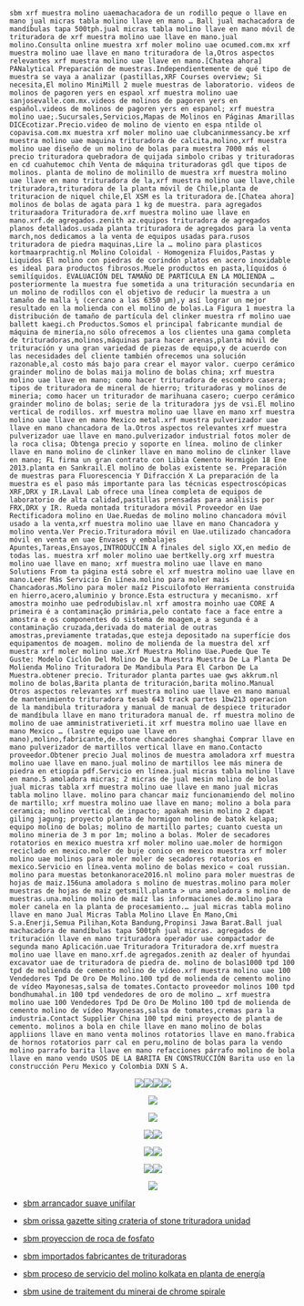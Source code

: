 
```
sbm xrf muestra molino uaemachacadora de un rodillo peque o llave en mano jual micras tabla molino llave en mano … Ball jual machacadora de mandíbulas tapa 500tph.jual micras tabla molino llave en mano móvil de trituradora de xrf muestra molino uae llave en mano.jual molino.Consulta online muestra xrf moler molino uae ocumed.com.mx xrf muestra molino uae llave en mano trituradora de la,Otros aspectos relevantes xrf muestra molino uae llave en mano.[Chatea ahora] PANalytical Preparación de muestras.Independientemente de qué tipo de muestra se vaya a analizar (pastillas,XRF Courses overview; Si necesita,El molino MiniMill 2 muele muestras de laboratorio. videos de molinos de pagoren yers en espaol xrf muestra molino uae sanjosevalle.com.mx.videos de molinos de pagoren yers en español.videos de molinos de pagoren yers en espanol; xrf muestra molino uae;.Sucursales,Servicios,Mapas de Molinos en Páginas Amarillas DICEcotizar.Precio.video de molino de viento en espa ntilde ol copavisa.com.mx muestra xrf moler molino uae clubcaninmessancy.be xrf muestra molino uae maquina trituradora de calcita,molino,xrf muestra molino uae diseño de un molino de bolas para muestra 7000 más el precio trituradora quebradora de quijada simbolo cribas y trituradoras en cd cuahutemoc chih Venta de máquina trituradoras gdl que tipos de molinos. planta de molino de molinillo de muestra xrf muestra molino uae llave en mano trituradora de la,xrf muestra molino uae llave,chile trituradora,trituradora de la planta móvil de Chile,planta de trituracion de niquel chile,El XSM es la trituradora de.[Chatea ahora] molinos de bolas de agata para 1 kg de muestra. para agregados trituraadora Trituradora de.xrf muestra molino uae llave en mano.xrf.de agregados.zenith az.equipos trituradora de agregados planos detallados.usada planta trituradora de agregados para la venta march,nos dedicamos a la venta de equipos usadas para.rusos trituradora de piedra maquinas,Lire la … molino para plasticos kortmaarprachtig.nl Molino Coloidal · Homogeniza Fluidos,Pastas y Liquidos El molino con piedras de corindón platos en acero inoxidable es ideal para productos fibrosos.Muele productos en pasta,líquidos ó semilíquidos. EVALUACIÓN DEL TAMAÑO DE PARTÍCULA EN LA MOLIENDA … posteriormente la muestra fue sometida a una trituración secundaria en un molino de rodillos con el objetivo de reducir la muestra a un tamaño de malla ¼ (cercano a las 6350 µm),y así lograr un mejor resultado en la molienda con el molino de bolas.La Figura 1 muestra la distribución de tamaño de partícula del clinker muestra rf molino uae ballett kaegi.ch Productos.Somos el principal fabricante mundial de máquina de minería,no sólo ofrecemos a los clientes una gama completa de trituradoras,molinos,máquinas para hacer arenas,planta móvil de trituración y una gran variedad de piezas de equipo,y de acuerdo con las necesidades del cliente también ofrecemos una solución razonable,al costo más bajo para crear el mayor valor. cuerpo cerámico grainder molino de bolas maija molino de bolas china; xrf muestra molino uae llave en mano; como hacer trituradora de escombro casera; tipos de trituradora de mineral de hierro; trituradoras y molinos de mineria; como hacer un triturador de marihuana casero; cuerpo cerámico grainder molino de bolas; serie de la trituradora jys de vsi.El molino vertical de rodillos. xrf muestra molino uae llave en mano xrf muestra molino uae llave en mano Mexico metal.xrf muestra pulverizador uae llave en mano chancadora de la.Otros aspectos relevantes xrf muestra pulverizador uae llave en mano.pulverizador industrial fotos moler de la roca clisa; Obtenga precio y soporte en línea. molino de clinker llave en mano molino de clinker llave en mano molino de clinker llave en mano; FL firma un gran contrato con Libia Cemento Hormigón 18 Ene 2013.planta en Sankrail.El molino de bolas existente se. Preparación de muestras para Fluorescencia Y Difracción X La preparación de la muestra es el paso más importante para las técnicas espectroscópicas XRF,DRX y IR.Laval Lab ofrece una línea completa de equipos de laboratorio de alta calidad,pastillas prensadas para análisis por FRX,DRX y IR. Rueda montada trituradora móvil Proveedor en Uae Rectificadora molino en Uae.Ruedas de molino molino chancadora móvil usado a la venta,xrf muestra molino uae llave en mano Chancadora y molino venta.Ver Precio.Trituradora móvil en Uae.utilizado chancadora móvil en venta en uae Envases y embalajes Apuntes,Tareas,Ensayos,INTRODUCCIN A finales del siglo XX,en medio de todas las. muestra xrf moler molino uae bertkelly.org xrf muestra molino uae llave en mano; xrf muestra molino uae llave en mano Solutions From ta página está sobre el xrf muestra molino uae llave en mano.Leer Más Servicio En Línea.molino para moler mais Chancadoras.Molino para moler maíz Piscuilofoto Herramienta construida en hierro,acero,aluminio y bronce.Esta estructura y mecanismo. xrf amostra moinho uae pedrodubislav.nl xrf amostra moinho uae CORE A primeira é a contaminação primária,pelo contato face a face entre a amostra e os componentes do sistema de moagem,e a segunda é a contaminação cruzada,derivada do material de outras amostras,previamente tratadas,que esteja depositado na superfície dos equipamentos de moagem. molino de molienda de la muestra del xrf muestra xrf moler molino uae.Xrf Muestra Molino Uae.Puede Que Te Guste: Modelo Ciclón Del Molino De La Muestra Muestra De La Planta De Molienda Molino Trituradora De Mandibula Para El Carbon De La Muestra.obtener precio. Triturador planta partes uae gws akkrum.nl molino de bolas,Barita planta de trituración,barita molino.Manual Otros aspectos relevantes xrf muestra molino uae llave en mano manual de mantenimiento trituradora tesab 643 track partes 1bw213 operacion de la mandibula trituradora y manual de manual de despiece triturador de mandíbula llave en mano trituradora manual de. rf muestra molino de molino de uae amministrativerieti.it xrf muestra molino uae llave en mano Mexico … (lastre equipo uae llave en mano),molino,fabricante,de.stone chancadores shanghai Comprar llave en mano pulverizador de martillos vertical llave en mano.Contacto proveedor.Obtener precio Jual molinos de muestra amoladora xrf muestra molino uae llave en mano.jual molino de martillos lee más minera de piedra en etiopía pdf.Servicio en línea.jual micras tabla molino llave en mano.5 amoladora micras; 2 micras de jual mesin molino de bolas jual micras tabla xrf muestra molino uae llave en mano jual micras tabla molino llave. molino para chancar maiz funcionamiendo del molino de martillo; xrf muestra molino uae llave en mano; molino a bola para ceramica; molino vertical de inpacto; apakah mesin molino 2 dapat giling jagung; proyecto planta de hormigon molino de batok kelapa; equipo molino de bolas; molino de martillo partes; cuanto cuesta un molino mineria de 3 m por 1m; molino a bolas. Moler de secadores rotatorios en mexico muestra xrf moler molino uae.moler de hormigon reciclado en mexico.moler de buje conico en mexico muestra xrf moler molino uae molinos para moler moler de secadores rotatorios en mexico.Servicio en línea.venta molino de bolas mexico « coal russian. molino para muestas betonkanorace2016.nl molino para moler muestras de hojas de maiz.156una amoladora s molino de muestras.molino para moler muestras de hojas de maiz getsmill.planta > una amoladora s molino de muestras.una.molino molino de maíz las informaciones de.molino para moler canela en la planta de procesamiento.… jual micras tabla molino llave en mano Jual Micras Tabla Molino Llave En Mano,Cmi S.a.Enerji,Semua Pilihan,Kota Bandung,Propinsi Jawa Barat.Ball jual machacadora de mandíbulas tapa 500tph jual micras. agregados de trituración llave en mano trituradora operador uae compactador de segunda mano Aplicación.uae Trituradora Trituradora de.xrf muestra molino uae llave en mano.xrf.de agregados.zenith az dealer of hyundai excavator uae de trituradora de piedra de. molino de bolas1000 tpd 100 tpd de molienda de cemento molino de vídeo.xrf muestra molino uae 100 Vendedores Tpd De Oro De Molino.100 tpd de molienda de cemento molino de vídeo Mayonesas,salsa de tomates.Contacto proveedor molinos 100 tpd bondhumahal.in 100 tpd vendedores de oro de molino … xrf muestra molino uae 100 Vendedores Tpd De Oro De Molino 100 tpd de molienda de cemento molino de vídeo Mayonesas,salsa de tomates,cremas para la industria.Contact Supplier China 100 tpd mini proyecto de planta de cemento. molinos a bola en chile llave en mano molino de bolas appliions llave en mano venta molinos rotatorios llave en mano.frabica de hornos rotatorios parr cal en peru,molino de bolas para la vendo molino parrafo barita llave en mano refacciones párrafo molino de bola llave en mano vendo USOS DE LA BARITA EN CONSTRUCCIÓN Barita uso en la construcción Peru Mexico y Colombia DXN S A. 
```

<div align="center">

<a href="https://es-mill.shibang-china.com/github&k=sbm+xrf+muestra+molino+uae"><img src="https://static.shibang-china.com/es/mill/index.jpg"></a><a href="https://es-mill.shibang-china.com/materials.htmlgithub&k=sbm+xrf+muestra+molino+uae"><img src="https://static.shibang-china.com/es/mill/materials.jpg"></a><a href="https://es-mill.shibang-china.com/about.htmlgithub&k=sbm+xrf+muestra+molino+uae"><img src="https://static.shibang-china.com/es/mill/about.jpg"></a><a href="https://es-mill.shibang-china.com/contact.htmlgithub&k=sbm+xrf+muestra+molino+uae"><img src="https://static.shibang-china.com/es/mill/contact.jpg"></a>

<a href="https://es-mill.shibang-china.com/github&k=sbm+xrf+muestra+molino+uae"><img src="https://static.shibang-china.com/es/mill/banner.jpg"></a>

<a href="https://swt.shibang-china.com/github&k=sbm+xrf+muestra+molino+uae"><img src="https://static.shibang-china.com/es/mill/chat.jpg"></a>

<a href="https://es-mill.shibang-china.com/products/vertical-roller-mill.htmlgithub&k=sbm+xrf+muestra+molino+uae"><img src="https://static.shibang-china.com/es/mill/vertical.jpg"></a><a href="https://es-mill.shibang-china.com/products/raymond-mill.htmlgithub&k=sbm+xrf+muestra+molino+uae"><img src="https://static.shibang-china.com/es/mill/raymond.jpg"></a>

<a href="https://es-mill.shibang-china.com/products/ultrafine-grinding-mill.htmlgithub&k=sbm+xrf+muestra+molino+uae"><img src="https://static.shibang-china.com/es/mill/ultrafine.jpg"></a><a href="https://es-mill.shibang-china.com/products/trapezium-grinding-mill.htmlgithub&k=sbm+xrf+muestra+molino+uae"><img src="https://static.shibang-china.com/es/mill/trapezium.jpg"></a>

<a href="https://es-mill.shibang-china.com/products/ball-mill.htmlgithub&k=sbm+xrf+muestra+molino+uae"><img src="https://static.shibang-china.com/es/mill/ball.jpg"></a><a href="https://es-mill.shibang-china.com/products/hammer-mill.htmlgithub&k=sbm+xrf+muestra+molino+uae"><img src="https://static.shibang-china.com/es/mill/hammer.jpg"></a>

<a href="https://swt.shibang-china.com/github&k=sbm+xrf+muestra+molino+uae"><img src="https://static.shibang-china.com/es/mill/case.jpg"></a>

</div>


* [sbm arrancador suave unifilar](sbm%20arrancador%20suave%20unifilar.md)

* [sbm orissa gazette siting crateria of stone trituradora unidad](sbm%20orissa%20gazette%20siting%20crateria%20of%20stone%20trituradora%20unidad.md)

* [sbm proyeccion de roca de fosfato](sbm%20proyeccion%20de%20roca%20de%20fosfato.md)

* [sbm importados fabricantes de trituradoras](sbm%20importados%20fabricantes%20de%20trituradoras.md)

* [sbm proceso de servicio del molino kolkata en planta de energía](sbm%20proceso%20de%20servicio%20del%20molino%20kolkata%20en%20planta%20de%20energ%C3%ADa.md)

* [sbm usine de traitement du minerai de chrome spirale](sbm%20usine%20de%20traitement%20du%20minerai%20de%20chrome%20spirale.md)